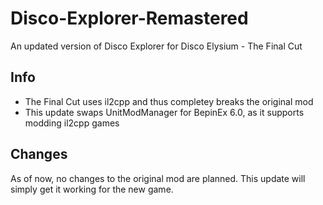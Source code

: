 # Disco-Explorer-Remastered
An updated version of Disco Explorer for Disco Elysium - The Final Cut

## Info
* The Final Cut uses il2cpp and thus completey breaks the original mod
* This update swaps UnitModManager for BepinEx 6.0, as it supports modding il2cpp games

## Changes
As of now, no changes to the original mod are planned. This update will simply get it working for the new game.
